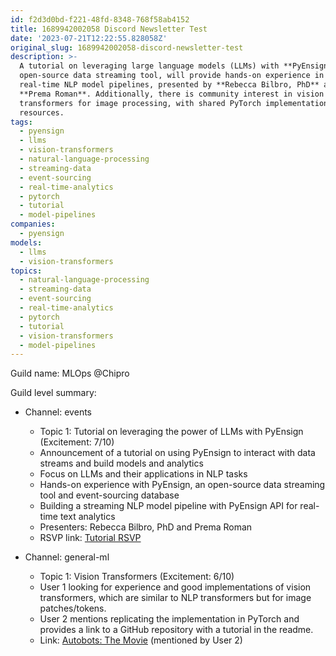 ```yaml
---
id: f2d3d0bd-f221-48fd-8348-768f58ab4152
title: 1689942002058 Discord Newsletter Test
date: '2023-07-21T12:22:55.828058Z'
original_slug: 1689942002058-discord-newsletter-test
description: >-
  A tutorial on leveraging large language models (LLMs) with **PyEnsign**, an
  open-source data streaming tool, will provide hands-on experience in building
  real-time NLP model pipelines, presented by **Rebecca Bilbro, PhD** and
  **Prema Roman**. Additionally, there is community interest in vision
  transformers for image processing, with shared PyTorch implementations and
  resources.
tags:
  - pyensign
  - llms
  - vision-transformers
  - natural-language-processing
  - streaming-data
  - event-sourcing
  - real-time-analytics
  - pytorch
  - tutorial
  - model-pipelines
companies:
  - pyensign
models:
  - llms
  - vision-transformers
topics:
  - natural-language-processing
  - streaming-data
  - event-sourcing
  - real-time-analytics
  - pytorch
  - tutorial
  - vision-transformers
  - model-pipelines
---
```



<!-- buttondown-editor-mode: plaintext -->Guild name: MLOps @Chipro

Guild level summary:

- Channel: events
    - Topic 1: Tutorial on leveraging the power of LLMs with PyEnsign (Excitement: 7/10)
    - Announcement of a tutorial on using PyEnsign to interact with data streams and build models and analytics
    - Focus on LLMs and their applications in NLP tasks
    - Hands-on experience with PyEnsign, an open-source data streaming tool and event-sourcing database
    - Building a streaming NLP model pipeline with PyEnsign API for real-time text analytics
    - Presenters: Rebecca Bilbro, PhD and Prema Roman
    - RSVP link: [Tutorial RSVP](https://us06web.zoom.us/webinar/register/7016897947328/WN__wRimyONS6mnwONKMYhasg)

- Channel: general-ml
    - Topic 1: Vision Transformers (Excitement: 6/10)
    - User 1 looking for experience and good implementations of vision transformers, which are similar to NLP transformers but for image patches/tokens.
    - User 2 mentions replicating the implementation in PyTorch and provides a link to a GitHub repository with a tutorial in the readme.
    - Link: [Autobots: The Movie](https://github.com/DWarez/AUTOBOTS-THE-MOVIE) (mentioned by User 2)